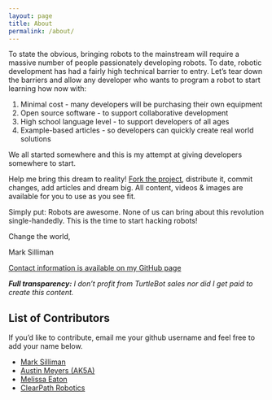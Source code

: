 ```yaml
---
layout: page
title: About
permalink: /about/
---
```


To state the obvious, bringing robots to the mainstream will require a massive number of people passionately developing robots. To date, robotic development has had a fairly high technical barrier to entry. Let’s tear down the barriers and allow any developer who wants to program a robot to start learning how now with:

1. Minimal cost - many developers will be purchasing their own equipment
2. Open source software - to support collaborative development
3. High school language level - to support developers of all ages
4. Example-based articles - so developers can quickly create real world solutions

We all started somewhere and this is my attempt at giving developers somewhere to start.

Help me bring this dream to reality! [Fork the project](https://github.com/markwsilliman/turtlebot-tutorial), distribute it, commit changes, add articles and dream big. All content, videos & images are available for you to use as you see fit.

Simply put: Robots are awesome. None of us can bring about this revolution single-handedly.  This is the time to start hacking robots!

Change the world,

Mark Silliman

[Contact information is available on my GitHub page](https://github.com/markwsilliman)

***Full transparency:** I don’t profit from TurtleBot sales nor did I get paid to create this content.*

## List of Contributors

If you’d like to contribute, email me your github username and feel free to add your name below.

* [Mark Silliman](https://github.com/markwsilliman)
* [Austin Meyers (AK5A)](https://github.com/ak5a)
* [Melissa Eaton](https://github.com/MustangSally12)
* [ClearPath Robotics](https://github.com/clearpathrobotics)
